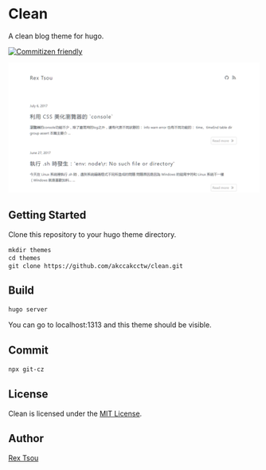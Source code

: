 # Clean

A clean blog theme for hugo.

[![Commitizen friendly](https://img.shields.io/badge/commitizen-friendly-brightgreen.svg)](http://commitizen.github.io/cz-cli/)


![preview](img/preview.png)

## Getting Started

Clone this repository to your hugo theme directory.

```
mkdir themes
cd themes
git clone https://github.com/akccakcctw/clean.git
```

## Build

```sh
hugo server
```

You can go to localhost:1313 and this theme should be visible.


## Commit

```sh
npx git-cz
```


## License

Clean is licensed under the [MIT License](LICENSE.md).

## Author

[Rex Tsou](https://github.com/akccakcctw)
